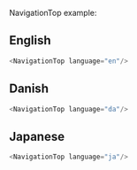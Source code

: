 NavigationTop example:

## English
```js
<NavigationTop language="en"/>
```

## Danish
```js
<NavigationTop language="da"/>
```

## Japanese
```js
<NavigationTop language="ja"/>
```